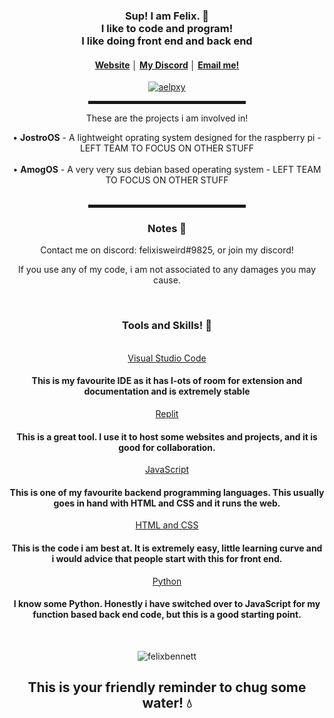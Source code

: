 <div align="center">
    <h3>Sup! I am Felix. 👋<br>I like to code and program! <br> I like doing front end and back end </h3>
    <h4> <a href="https://felixbnt.com">Website</a> │ <a href="https://discord.gg/ZwxEjKg3gY">My Discord</a> │ <a href="mailto://felixbnt@pm.me">Email me!</h4>
       <p align="center"> <a href="https://twitter.com/felixbnt_" target="blank"><img src="https://img.shields.io/twitter/follow/felixbnt_?logo=twitter&style=for-the-badge" alt="aelpxy" /></a> </p>
    <hr width="50%" style="height:5px;">
    <p>These are the projects i am involved in!</p>
    <a>• <b>JostroOS</b> - A lightweight oprating system designed for the raspberry pi - LEFT TEAM TO FOCUS ON OTHER STUFF<br></a>
    <br>
    <a>• <b>AmogOS</b> - A very very sus debian based operating system - LEFT TEAM TO FOCUS ON OTHER STUFF<br></a>
    <br>
    <hr width="50%" style="height:5px;">
    <h3>Notes 📝</h3>
    <a> Contact me on discord: felixisweird#9825, or join my discord! <br></a>
    <p> If you use any of my code, i am not associated to any damages you may cause.</p>
    <br>
    <h3> Tools and Skills! 🔨 </h3> 
      <br>
    <a href="https://code.visualstudio.com/">Visual Studio Code</a>
      <h4> This is my favourite IDE as it has l-ots of room for extension and documentation and is extremely stable </h4>
    <a href="https://replit.com/">Replit</a>
      <h4> This is a great tool. I use it to host some websites and projects, and it is good for collaboration. </h4>
    <a href="https://www.javascript.com/">JavaScript</a>
      <h4> This is one of my favourite backend programming languages. This usually goes in hand with HTML and CSS and it runs the web. </h4>
    <a href="https://www.w3.org/standards/webdesign/htmlcss">HTML and CSS</a>
       <h4> This is the code i am best at. It is extremely easy, little learning curve and i would advice that people start with this for front end. </h4>
    <a href="https://www.python.org/">Python</a>
       <h4> I know some Python. Honestly i have switched over to JavaScript for my function based back end code, but this is a good starting point. </h4>
    <br>
       <p><img align="center" src="https://github-readme-stats.vercel.app/api/top-langs?username=felixbennett&show_icons=true&locale=en&layout=compact" alt="felixbennett" /></p>
    <h2> This is your friendly reminder to chug some water! 💧
  </div>
